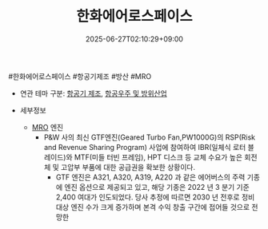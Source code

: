 ﻿---
title: "한화에어로스페이스"
date: 2025-06-27T02:10:29+09:00
lastmod: 2025-06-27T02:10:29+09:00
type: docs
sidebar:
  open: true
weight: 3
---
<div style="display:none">
  <meta property="article:published_time" content="2025-06-26T17:10:29Z" />
  <meta property="article:modified_time" content="2025-06-26T17:10:29Z" />
</div>
#한화에어로스페이스 #항공기제조 #방산 #MRO 

- 연관 테마 구분: [항공기 제조](/industry-study/항공기-제조/), [항공우주 및 방위산업](/industry-study/항공우주-및-방위산업/)

- 세부정보
	- [MRO](/industry-study/mro/) 엔진
		- P&W 사의 최신 GTF엔진(Geared Turbo Fan,PW1000G)의 RSP(Risk and Revenue Sharing Program) 사업에 참여하여 IBR(일체식 로터 블레이드)와 MTF(미들 터빈 프레임), HPT 디스크 등 교체 수요가 높은 회전체 및 고압부 부품에 대한 공급권을 확보한 상황이다. 
			- GTF 엔진은 A321, A320, A319, A220 과 같은 에어버스의 주력 기종에 엔진 옵션으로 제공되고 있고, 해당 기종은 2022 년 3 분기 기준 2,400 여대가 인도되었다. 당사 추정에 따르면 2030 년 전후로 정비 대상 엔진 수가 크게 증가하며 본격 수익 창출 구간에 접어들 것으로 전망한
